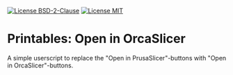 [![License BSD-2-Clause](https://img.shields.io/badge/License-BSD--2--Clause-blue.svg)](https://opensource.org/licenses/BSD-2-Clause)
[![License MIT](https://img.shields.io/badge/License-MIT-blue.svg)](https://opensource.org/licenses/MIT)


# Printables: Open in OrcaSlicer

A simple userscript to replace the "Open in PrusaSlicer"-buttons with "Open in OrcaSlicer"-buttons.
